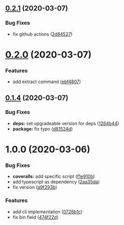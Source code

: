 ## [0.2.1](https://github.com/HospitalRun/cli/compare/v0.2.0...v0.2.1) (2020-03-07)


### Bug Fixes

* fix github actions ([2d84527](https://github.com/HospitalRun/cli/commit/2d845278f7b7b3d09191a67093e6d646ebc39411))

# [0.2.0](https://github.com/HospitalRun/cli/compare/v0.1.4...v0.2.0) (2020-03-07)


### Features

* add extract command ([ebf4807](https://github.com/HospitalRun/cli/commit/ebf480731bbfaf330a809cc20e518dec19fae079))

## [0.1.4](https://github.com/HospitalRun/cli/compare/v0.1.3...v0.1.4) (2020-03-07)


### Bug Fixes

* **deps:** set upgradeable version for deps ([1264b44](https://github.com/HospitalRun/cli/commit/1264b44cd1cfdbb21658ea755af5801ca095c099))
* **package:** fix typo ([d81524d](https://github.com/HospitalRun/cli/commit/d81524d4d2e618e7a76ed704c7b363dd048b485b))

# 1.0.0 (2020-03-06)


### Bug Fixes

* **coveralls:** add specific script ([f1e910b](https://github.com/HospitalRun/cli/commit/f1e910bc61aa95da0d93abf8de08a35a6e4e23a3))
* add typescript as dependency ([2aa35da](https://github.com/HospitalRun/cli/commit/2aa35daa367e339495b526205ad8a63e363c6095))
* fix version ([a9f293b](https://github.com/HospitalRun/cli/commit/a9f293be40a92aa005b26a6e078239c33a4acdf9))


### Features

* add cli implementation ([0726b1c](https://github.com/HospitalRun/cli/commit/0726b1c3aff3381b1154a2278c851a31786d4a05))
* fix bin field ([474f22d](https://github.com/HospitalRun/cli/commit/474f22de6029b89b44aa7c2026d86eb899bc715c))
